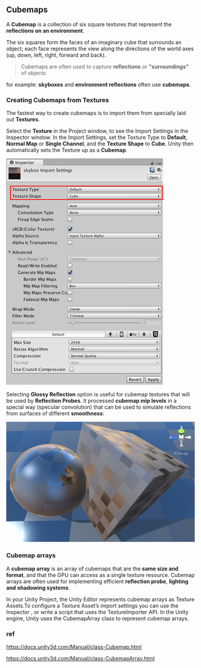 ## Cubemaps
A **Cubemap** is a collection of six square textures that represent the **reflections on an environment**. 

The six squares form the faces of an imaginary cube that surrounds an object; each face represents the view along the directions of the world axes (up, down, left, right, forward and back).

> Cubemaps are often used to capture **reflections** or **"surroundings"** of objects

for example: **skyboxes** and **environment reflections** often use **cubemaps**.


### Creating Cubemaps from Textures
The fastest way to create cubemaps is to import them from specially laid out **Textures**.

Select the **Texture** in the Project window, to see the Import Settings in the Inspector window. In the Import Settings, set the Texture Type to **Default**, **Normal Map** or **Single Channel**, and the **Texture Shape** to **Cube**. Unity then automatically sets the Texture up as a **Cubemap**.



![](./img/CubeImportInspector.png)



Selecting **Glossy Reflection** option is useful for cubemap textures that will be used by **Reflection Probes**. It processed **cubemap mip levels** in a special way (specular convolution) that can be used to simulate reflections from surfaces of different **smoothness**:


![](./img/CubeOptionGlossyReflections.png)


### Cubemap arrays
A **cubemap array** is an array of cubemaps that are the **same size and format**, and that the GPU can access as a single texture resource. Cubemap arrays are often used for implementing efficient **reflection probe**, **lighting and** **shadowing systems**.

In your Unity Project, the Unity Editor represents cubemap arrays as Texture Assets.To configure a Texture Asset’s import settings you can use the Inspector
, or write a script that uses the TextureImporter API. In the Unity engine, Unity uses the CubemapArray class to represent cubemap arrays.
### ref
https://docs.unity3d.com/Manual/class-Cubemap.html

https://docs.unity3d.com/Manual/class-CubemapArray.html
